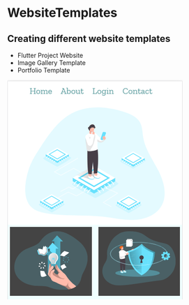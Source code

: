 # WebsiteTemplates
## Creating different website templates
* Flutter Project Website
* Image Gallery Template
* Portfolio Template 

![Website Layout](https://github.com/abhay1011/WebsiteTemplates/blob/master/CSS_GRID_Template1/img/ss1.PNG)
